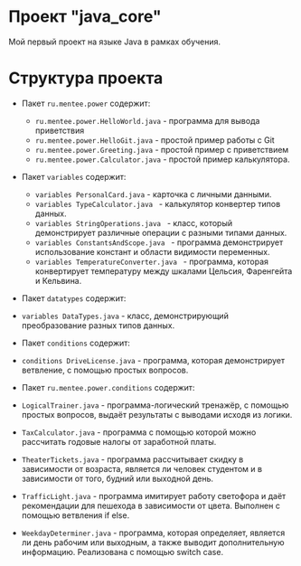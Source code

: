 # Проект "java_core"

Мой первый проект на языке Java в рамках обучения.


#
# Структура проекта

- Пакет `ru.mentee.power` содержит:
    - `ru.mentee.power.HelloWorld.java` - программа для вывода приветствия
    - `ru.mentee.power.HelloGit.java` - простой пример работы с Git
    - `ru.mentee.power.Greeting.java` - простой пример с приветствием
    - `ru.mentee.power.Calculator.java` - простой пример калькулятора.
  
- Пакет `variables` содержит:
  - `variables PersonalCard.java` - карточка с личными данными.
  - `variables TypeCalculator.java ` - калькулятор конвертер типов данных.
  - `variables StringOperations.java ` - класс, который демонстрирует различные операции с разными типами данных.
  - `variables ConstantsAndScope.java ` - программа демонстрирует использование констант и области видимости переменных.
  - `variables TemperatureConverter.java ` - программа, которая конвертирует температуру между шкалами Цельсия, Фаренгейта и Кельвина.

 - Пакет `datatypes` содержит:
 - `variables DataTypes.java` - класс, демонстрирующий преобразование разных типов данных.

- Пакет `conditions` содержит:
- `conditions DriveLicense.java` - программа, которая демонстрирует ветвление, с помощью простых вопросов.

- Пакет `ru.mentee.power.conditions` содержит:
- `LogicalTrainer.java` - программа-логический тренажёр, с помощью простых вопросов, выдаёт результаты с выводами исходя
из логики.
- `TaxCalculator.java` - программа с помощью которой можно рассчитать годовые налогы от заработной платы.
- `TheaterTickets.java` - программа рассчитывает скидку в зависимости от возраста, является ли человек студентом
и в зависимости от того, будний или выходной день.
- `TrafficLight.java` - программа имитирует работу светофора и даёт рекомендации для пешехода в зависимости
  от цвета. Выполнен с помощью ветвления if else.
- `WeekdayDeterminer.java` - программа, которая определяет, является ли день рабочим или выходным, 
а также выводит дополнительную информацию. Реализована с помощью switch case.


  
